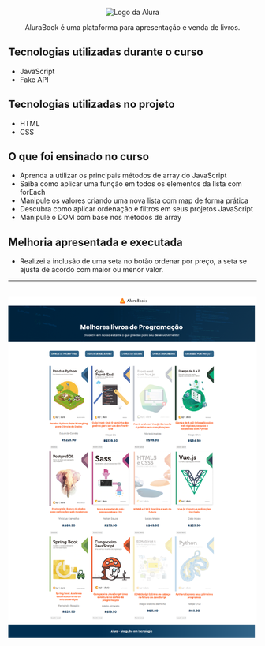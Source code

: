 <p align="center"> <img src="https://github.com/MonicaHillman/aluraplay-requisicoes/blob/main/img/logo.png" alt="Logo da Alura"> </p>
<p align="center">AluraBook é uma plataforma para apresentação e venda de livros.</p>

## Tecnologias utilizadas durante o curso
* JavaScript
* Fake API

## Tecnologias utilizadas no projeto
* HTML
* CSS

## O que foi ensinado no curso 

* Aprenda a utilizar os principais métodos de array do JavaScript
* Saiba como aplicar uma função em todos os elementos da lista com forEach
* Manipule os valores criando uma nova lista com map de forma prática
* Descubra como aplicar ordenação e filtros em seus projetos JavaScript
* Manipule o DOM com base nos métodos de array

## Melhoria apresentada e executada
* Realizei a inclusão de uma seta no botão ordenar por preço, a seta se ajusta de acordo com maior ou menor valor.

<hr><br>

<img src="imagens/alurabook.png" alt="tela inicial do AluraBook">


